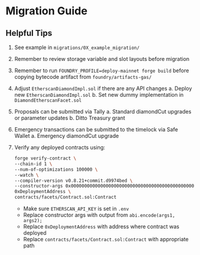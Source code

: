 # Migration Guide

## Helpful Tips

1. See example in `migrations/0X_example_migration/`
2. Remember to review storage variable and slot layouts before migration
3. Remember to run `FOUNDRY_PROFILE=deploy-mainnet forge build` before copying bytecode artifact from `foundry/artifacts-gas/`
4. Adjust `EtherscanDiamondImpl.sol` if there are any API changes
   a. Deploy new `EtherscanDiamondImpl.sol`
   b. Set new dummy implementation in `DiamondEtherscanFacet.sol`
5. Proposals can be submitted via Tally
   a. Standard diamondCut upgrades or parameter updates
   b. Ditto Treasury grant
6. Emergency transactions can be submitted to the timelock via Safe Wallet
   a. Emergency diamondCut upgrade
7. Verify any deployed contracts using:

   ```sh
   forge verify-contract \
   --chain-id 1 \
   --num-of-optimizations 100000 \
   --watch \
   --compiler-version v0.8.21+commit.d9974bed \
   --constructor-args 0x0000000000000000000000000000000000000000000000000000000000000000 \
   0xDeploymentAddress \
   contracts/facets/Contract.sol:Contract
   ```

   - Make sure `ETHERSCAN_API_KEY` is set in `.env`
   - Replace constructor args with output from `abi.encode(args1, args2);`
   - Replace `0xDeploymentAddress` with address where contract was deployed
   - Replace `contracts/facets/Contract.sol:Contract` with appropriate path